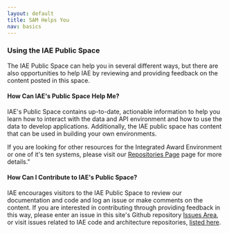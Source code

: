 ```yaml
---
layout: default
title: SAM Helps You
nav: basics
---
```

### Using the IAE Public Space
The IAE Public Space can help you in several different ways, but there are also opportunities to help IAE by reviewing and providing feedback on the content posted in this space. 

#### How Can IAE's Public Space Help Me?
IAE's Public Space contains up-to-date, actionable information to help you learn how to interact with the data and API environment and how to use the data to develop applications. Additionally, the IAE public space has content that can be used in building your own environments.

If you are looking for other resources for the Integrated Award Environment or one of it's ten systems, please visit our [Repositories Page](http://silosmashers.github.io/iae-global/iae-global/repos.html) page for more details."


#### How Can I Contribute to IAE's Public Space?
IAE encourages visitors to the IAE Public Space to review our documentation and code and log an issue or make comments on the content. If you are interested in contributing through providing feedback in this way, please enter an issue in this site's Github repository [Issues Area](https://github.com/SiloSmashers/iae-global/issues), or visit issues related to IAE code and architecture repositories, [listed here](http://silosmashers.github.io/iae-global/iae-global/repos.html). 
